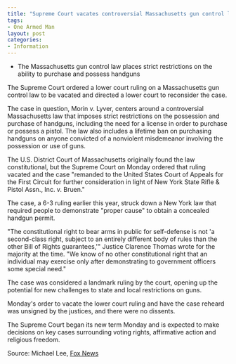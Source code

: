 ```yaml
---
title: "Supreme Court vacates controversial Massachusetts gun control law"
tags:
- One Armed Man
layout: post
categories:
- Information
---
```


- The Massachusetts gun control law places strict restrictions on the ability to purchase and possess handguns

The Supreme Court ordered a lower court ruling on a Massachusetts gun control law to be vacated and directed a lower court to reconsider the case.

The case in question, Morin v. Lyver, centers around a controversial Massachusetts law that imposes strict restrictions on the possession and purchase of handguns, including the need for a license in order to purchase or possess a pistol. The law also includes a lifetime ban on purchasing handguns on anyone convicted of a nonviolent misdemeanor involving the possession or use of guns.

The U.S. District Court of Massachusetts originally found the law constitutional, but the Supreme Court on Monday ordered that ruling vacated and the case "remanded to the United States Court of Appeals for the First Circuit for further consideration in light of New York State Rifle & Pistol Assn., Inc. v. Bruen."

The case, a 6-3 ruling earlier this year, struck down a New York law that required people to demonstrate "proper cause" to obtain a concealed handgun permit.

"The constitutional right to bear arms in public for self-defense is not 'a second-class right, subject to an entirely different body of rules than the other Bill of Rights guarantees,'" Justice Clarence Thomas wrote for the majority at the time. "We know of no other constitutional right that an individual may exercise only after demonstrating to government officers some special need."

The case was considered a landmark ruling by the court, opening up the potential for new challenges to state and local restrictions on guns.

Monday's order to vacate the lower court ruling and have the case reheard was unsigned by the justices, and there were no dissents.

The Supreme Court began its new term Monday and is expected to make decisions on key cases surrounding voting rights, affirmative action and religious freedom.

Source: Michael Lee, [Fox News](https://www.foxnews.com/us/supreme-court-vacates-controversial-massachusetts-gun-control-law)